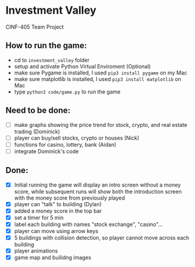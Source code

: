 # Investment Valley
CINF-405 Team Project

## How to run the game:
- cd to  `investment_valley`  folder
- setup and activate Python Virtual Enviroment (Optional)
- make sure Pygame is installed, I used `pip3 install pygame` on my Mac
- make sure matplotlib is installed, I used `pip3 install matplotlib` on Mac
- type  `python3 code/game.py`  to run the game

## Need to be done:
- [ ] make graphs showing the price trend for stock, crypto, and real estate trading (Dominick)
- [ ] player can buy/sell stocks, crypto or houses (Nick)
- [ ] functions for casino, lottery, bank (Aidan)
- [ ] integrate Dominick's code

## Done: 
- [x] Initial running the game will display an intro screen without a money score, while subsequent runs will show both the introduction screen with the money score from previously played
- [x] player can "talk" to building (Dylan)
- [x] added a money score in the top bar
- [x] set a timer for 5 min
- [x] label each building with names "stock exchange", "casino"...
- [x] player can move using arrow keys
- [x] 5 buildings with collision detection, so player cannot move across each building
- [x] player animations
- [x] game map and builidng images
